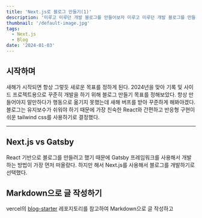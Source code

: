 ```yaml
---
title: 'Next.js로 블로그 만들기(1)'
description: '미루고 미루던 개발 블로그를 만들어보자 미루고 미루던 개발 블로그를 만들어보자 미루고 미루던 개발 블로그를 만들어보자 미루고 미루던 개발 블로그를 만들어보자'
thumbnail: '/default-image.jpg'
tags:
  - Next.js
  - Blog
date: '2024-01-03'
---
```


## 시작하며

새해가 시작되면 항상 그렇듯 새로운 목표를 정하게 된다. 2024년을 맞아 기록 및 사이드 프로젝트용으로 꾸준히 개발을 하기 위해 블로그 만들기 목표를 정해보았다. 항상 만들어야지 말만하다가 행동으로 옮기지 못했는데 새해 버프를 받아 꾸준하게 해봐야겠다. 블로그는 유지보수가 쉬워야 하기 때문에 가장 친숙한 React와 간편하고 반응형 구현이 쉬운 tailwind css를 사용하기로 결정했다.

---

## Next.js vs Gatsby

React 기반으로 블로그를 만들려고 했기 때문에 Gatsby 프레임워크를 사용해서 개발하는 방법이 가장 먼저 떠올랐다. 하지만 해서 Next.js를 사용해서 블로그를 개발하기로 선택했다.

## Markdown으로 글 작성하기

vercel의 [blog-starter](https://github.com/vercel/next.js/tree/canary/examples/blog-starter) 레포지토리를 참고하여 Markdown으로 글 작성하고
